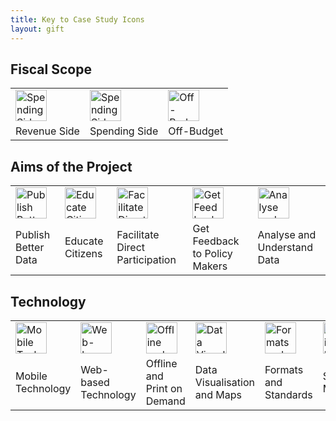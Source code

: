 ```yaml
---
title: Key to Case Study Icons
layout: gift
---
```



## Fiscal Scope

<table cellpadding="3">
<tr>

<td><img alt="Spending Side" src="http://farm8.staticflickr.com/7088/7285692280_90b76e026b_t.jpg"
	width="50" height="50"/>
</td>
<td>
<img alt="Spending Side" src="http://farm8.staticflickr.com/7097/7285692328_347f4d560c_t.jpg" width="50" height="50"/>
</td>
<td>
<img alt="Off-Budget" src="http://farm9.staticflickr.com/8150/7285691984_5a3c52e5b2_t.jpg"width="50" height="50"/>
</td>

</tr>
<tr>
<td>Revenue Side</td>
<td>Spending Side</td>
<td>Off-Budget</td>
</tr>
</table>


## Aims of the Project

<table cellpadding="3">
<tr>

<td><img alt="Publish Better Data" src="http://farm8.staticflickr.com/7211/7285692458_bb8a771171_t.jpg"width="50" height="50"/>
</td>
<td>
<img alt="Educate Citizens" src="http://farm8.staticflickr.com/7226/7285691742_9934b69422_t.jpg" width="50" height="50"/>
</td>
<td>
<img alt="Facilitate Direct Participation" src="http://farm8.staticflickr.com/7083/7285691814_3985558f75_t.jpg"width="50" height="50"/>
</td>
<td>
<img alt="Get Feedback to Policy Makers" src="http://farm8.staticflickr.com/7078/7285691912_7b78aed3dc_t.jpg" width="50" height="50"/>
</td>
<td>
<img alt="Analyse and Understand Data" src="http://farm8.staticflickr.com/7234/7285691862_8867e2dfb7_t.jpg"width="50" height="50"/>
</td>



</tr>
<tr>
<td>Publish Better Data</td>
<td>Educate Citizens</td>
<td>Facilitate Direct Participation</td>
<td>Get Feedback to Policy Makers</td>
<td>Analyse and Understand Data</td>
</tr>
</table>


## Technology

<table cellpadding="3">
<tr>

<td><img alt="Mobile Technology" src="http://farm8.staticflickr.com/7104/7285692036_e162601e31_t.jpg"width="50" height="50"/>
</td>
<td>
<img alt="Web-based Technology" src="http://farm8.staticflickr.com/7225/7285691644_3bdc21a090_t.jpg"width="50" height="50"/>
</td>
<td>
<img alt="Offline and Print on Demand" src="http://farm8.staticflickr.com/7083/7285691814_3985558f75_t.jpg"width="50" height="50"/>
</td>
<td>
<img alt="Data Visualisation and Maps" src="http://farm8.staticflickr.com/7237/7285691690_9deb732ff0_t.jpg"width="50" height="50"/>
</td>
<td>
<img alt="Formats and Standars" src="http://farm8.staticflickr.com/7083/7285692382_03cbe2d4a3_t.jpg"width="50" height="50"/>
</td>
</td>
<td>
<img alt="Social Media" src="http://farm8.staticflickr.com/7237/7285692088_5466b1461e_t.jpg"width="50" height="50"/>
</td>
</td>
<td>
<img alt="Radio" src="http://farm8.staticflickr.com/7237/7285692216_756aa84a83_t.jpg"width="50" height="50"/>
</td>


</tr>
<tr>
<td>Mobile Technology</td>
<td>Web-based Technology</td>
<td>Offline and Print on Demand</td>
<td>Data Visualisation and Maps</td>
<td>Formats and Standards</td>
<td>Social Media</td>
<td>Radio</td>
</tr>
</table>